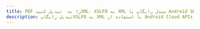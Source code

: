 ---title: PDF را به  تبدیل کنیدXML، XSLFO به XML مبدل رایگان یا Android SDKdescription: تبدیل رایگانXSLFO به XML با استفاده از Android Cloud APIs & SDK همچنین اسناد PDF را در Cloud ایجاد، ویرایش و رندر کنید.---